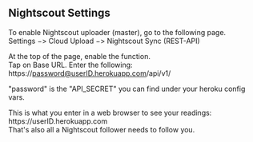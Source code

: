 ## Nightscout Settings  
  
To enable Nightscout uploader (master), go to the following page.  
Settings &#8722;> Cloud Upload &#8722;> Nightscout Sync (REST-API)  

At the top of the page, enable the function.  
Tap on Base URL.  Enter the following:  
https<nolink>://password@userID.herokuapp.com/api/v1/   

"password" is the "API_SECRET" you can find under your heroku config vars.  

This is what you enter in a web browser to see your readings:  
https<nolink>://userID.herokuapp.com  
That's also all a Nightscout follower needs to follow you.  
